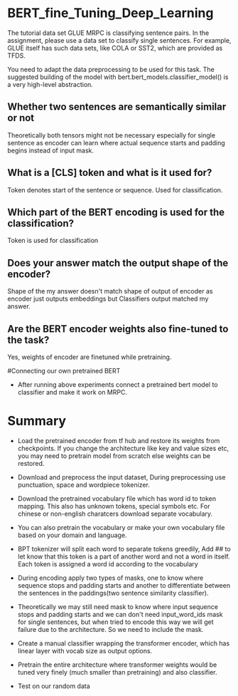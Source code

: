 # BERT_fine_Tuning_Deep_Learning


The tutorial data set GLUE MRPC is classifying sentence pairs.
In the assignment, please use a data set to classify single sentences.
For example, GLUE itself has such data sets, like COLA or SST2, which are provided as TFDS.

You need to adapt the data preprocessing to be used for this task.
The suggested building of the model with bert.bert_models.classifier_model() is a very high-level abstraction.

## Whether two sentences are semantically similar or not

Theoretically both tensors might not be necessary especially for single sentence as encoder can learn where actual sequence starts and padding begins instead of input mask. 


## What is a [CLS] token and what is it used for?

Token denotes start of the sentence or sequence. Used for classification.

## Which part of the BERT encoding is used for the classification?

Token is used for classification

## Does your answer match the output shape of the encoder?

Shape of the my answer doesn't match shape of output of encoder as encoder just outputs embeddings but Classifiers output matched my answer.

## Are the BERT encoder weights also fine-tuned to the task?

Yes, weights of encoder are finetuned while pretraining. 


#Connecting our own pretrained BERT
- After running above experiments connect a pretrained bert model to classifier and make it work on MRPC.




# Summary

- Load the pretrained encoder from tf hub and restore its weights from checkpoints. If you change the architecture like key and value sizes etc, you may need to pretrain model from scratch else weights can be restored.

- Download and preprocess the input dataset, During preprocessing use punctuation, space and wordpiece tokenizer.

- Download the pretrained vocabulary file which has word id to token mapping. This also has unknown tokens, special symbols etc. For chinese or non-english charatcers download separate vocabulary.

- You can also pretrain the vocabulary or make your own vocabulary file based on your domain and language.

- BPT tokenizer will split each word to separate tokens greedily, Add ## to let know that this token is a part of another word and not a word in itself. Each token is assigned a word id according to the vocabulary

- During encoding apply two types of masks, one to know where sequence stops and padding starts and another to differentiate between the sentences in the paddings(two sentence similarity classifier).

- Theoretically we may still need mask to know where input sequence stops and padding starts and we can don't need input_word_ids mask for single sentences, but when tried to encode this way we will get failure due to the architecture. So we need to include the mask.

- Create a manual classifier wrapping the transformer encoder, which has linear layer with vocab size as output options.

- Pretrain the entire architecture where transformer weights would be tuned very finely (much smaller than pretraining) and also classifier.

- Test on our random data
